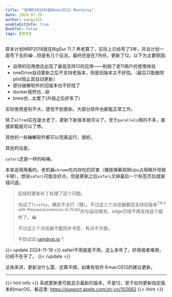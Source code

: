 ```yaml
---
title: "将MBP2018升级到macOS12 Monterey"
date: 2024-07-29
author: wangy325
enableGitInfo: true
BookToC: false
tags: [软件]
---
```


原本计划MBP2018就在BigSur 11.7 养老算了，实际上已经苟了3年，并且计划一直苟下去的😂...但是有几个征兆，最终还是在7月份，更新了12。以下为主要原因:

- 自带的应用商店出现了最低支持12的应用——削弱了老11用户的使用体验
- oneDrive自动更新之后不支持老版本，但是旧版本又不好找。（最后只能删除plist阻止其自动更新）
- 部分破解软件的旧版本也不好找了
- docker竟然也...😅
- brew也...太慢了(升级之后好多了)

<!--more-->

实际使用差别不大，感觉不到更新。大部分软件也都能正常工作。

除了`alfred`实在是太老了，更新下新版本就可以了。至于`parallels`用的不多，直接卸载就可以了😎。

其他的一些~~破解~~软件都可以完美运行，很好。

其他的没差。

`safari`还是一样的~~垃圾~~。

本来说用用看的，老机器`chrome`吃内存吃的厉害（播放弹幕视频cpu占用飙升导致卡顿），想说`safari`可能会好点，但是更新之后`safari`叉掉最后一个标签页后就报错闪退。

>后续的更新补丁处理了这个问题。
>
>也试了`firefox`，确实不太行（慢）。不过这三个浏览器都还支持旧版本<sup>7.9.4 with 1Password extension (4.75.90)</sup>的1p自动填充。edge已经不再支持这个插件了。😂
>
>不过这三个浏览器不能同步书签，有点不方便。
>
> 不妨试试 [raindrop.io](https://raindrop.io/download)？

{{< update 2024-11-19 >}}
safari不用就是不用，这么多年了。好用或者难用，已经不在乎了。
{{< /update >}}


总体来讲，更新没什么雷，还算平顺。如果有软件卡macOS12的建议更新。

---

{{< hint info >}}
系统更新里可能显示最新的版本，不是12，至于如何更新指定版本的macOS，看这里: https://support.apple.com/zh-cn/102662
{{< /hint >}}



